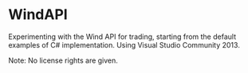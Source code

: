 # WindAPI
Experimenting with the Wind API for trading, starting from the default examples of C# implementation. Using Visual Studio Community 2013.

Note: No license rights are given.
